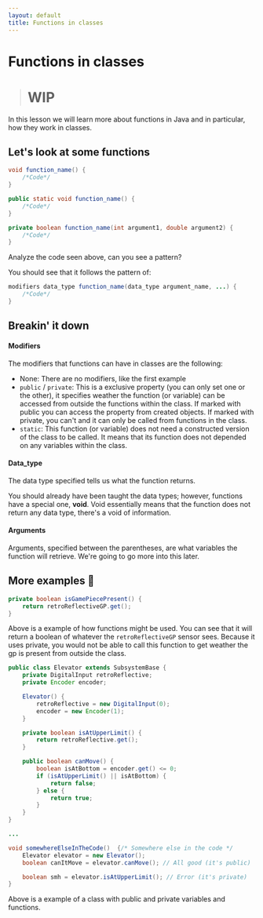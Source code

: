 ```yaml
---
layout: default
title: Functions in classes
---
```

# Functions in classes
> # WIP

In this lesson we will learn more about functions in Java and in particular, how they work in classes.
## Let's look at some functions
```java
void function_name() {
    /*Code*/
}

public static void function_name() {
    /*Code*/
}

private boolean function_name(int argument1, double argument2) {
    /*Code*/
}
```
Analyze the code seen above, can you see a pattern?

You should see that it follows the pattern of:
```java
modifiers data_type function_name(data_type argument_name, ...) {
    /*Code*/
}
```
## Breakin' it down
#### Modifiers
The modifiers that functions can have in classes are the following:
- None: There are no modifiers, like the first example
- `public` / `private`: This is a exclusive property (you can only set one or the other), it specifies weather the function (or variable) can be accessed from outside the functions within the class. If marked with public you can access the property from created objects. If marked with private, you can't and it can only be called from functions in the class.
- `static`: This function (or variable) does not need a constructed version of the class to be called. It means that its function does not depended on any variables within the class.

#### Data_type
The data type specified tells us what the function returns.

You should already have been taught the data types; however, functions have a special one, __void__.
Void essentially means that the function does not return any data type, there's a void of information.

#### Arguments
Arguments, specified between the parentheses, are what variables the function will retrieve. We're going to go more into this later.

## More examples 🤯
```java
private boolean isGamePiecePresent() {
    return retroReflectiveGP.get();
}
```
Above is a example of how functions might be used. You can see that it will return a boolean of whatever the `retroReflectiveGP` sensor sees. Because it uses private, you would not be able to call this function to get weather the gp is present from outside the class.

```java
public class Elevator extends SubsystemBase {
    private DigitalInput retroReflective;
    private Encoder encoder;

    Elevator() {
        retroReflective = new DigitalInput(0);
        encoder = new Encoder(1);
    }

    private boolean isAtUpperLimit() {
        return retroReflective.get();
    }

    public boolean canMove() {
        boolean isAtBottom = encoder.get() <= 0;
        if (isAtUpperLimit() || isAtBottom) {
            return false;
        } else {
            return true;
        }
    }
}

...

void somewhereElseInTheCode()  {/* Somewhere else in the code */
    Elevator elevator = new Elevator();
    boolean canItMove = elevator.canMove(); // All good (it's public)

    boolean smh = elevator.isAtUpperLimit(); // Error (it's private)
}
```

Above is a example of a class with public and private variables and functions. 
